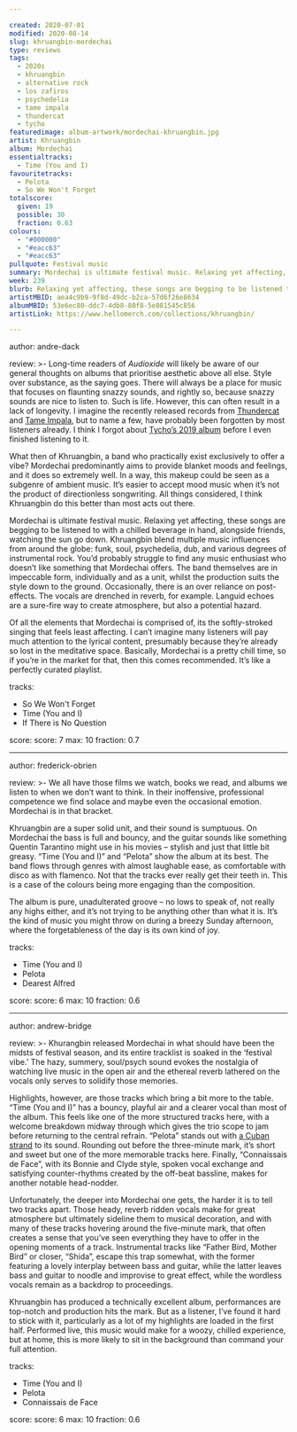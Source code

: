 ```yaml
---

created: 2020-07-01
modified: 2020-08-14
slug: khruangbin-mordechai
type: reviews
tags:
  - 2020s
  - khruangbin
  - alternative rock
  - los zafiros
  - psychedelia
  - tame impala
  - thundercat
  - tycho
featuredimage: album-artwork/mordechai-khruangbin.jpg
artist: Khruangbin
album: Mordechai
essentialtracks:
  - Time (You and I) 
favouritetracks:
  - Pelota
  - So We Won't Forget
totalscore:
  given: 19
  possible: 30
  fraction: 0.63
colours:
  - "#000000"
  - "#eacc63"
  - "#eacc63"
pullquote: Festival music
summary: Mordechai is ultimate festival music. Relaxing yet affecting, these songs are begging to be listened to with a chilled beverage in hand, alongside friends, watching the sun go down.
week: 239
blurb: Relaxing yet affecting, these songs are begging to be listened to with a chilled beverage in hand, alongside friends, watching the sun go down.
artistMBID: aea4c9b9-9f8d-49dc-b2ca-57d6f26e8634
albumMBID: 53e6ec80-ddc7-4db8-80f8-5e081545c856
artistLink: https://www.hellomerch.com/collections/khruangbin/ 

---
```


author: andre-dack

review: >-
  Long-time readers of *Audioxide* will likely be aware of our general thoughts on albums that prioritise aesthetic above all else. Style over substance, as the saying goes. There will always be a place for music that focuses on flaunting snazzy sounds, and rightly so, because snazzy sounds are nice to listen to. Such is life. However, this can often result in a lack of longevity. I imagine the recently released records from [Thundercat](/reviews/thundercat-it-is-what-it-is/) and [Tame Impala](/reviews/tame-impala-the-slow-rush/), but to name a few, have probably been forgotten by most listeners already. I think I forgot about [Tycho’s 2019 album](/reviews/tycho-weather/) before I even finished listening to it.

  What then of Khruangbin, a band who practically exist exclusively to offer a vibe? Mordechai predominantly aims to provide blanket moods and feelings, and it does so extremely well. In a way, this makeup could be seen as a subgenre of ambient music. It’s easier to accept mood music when it’s not the product of directionless songwriting. All things considered, I think Khruangbin do this better than most acts out there.

  Mordechai is ultimate festival music. Relaxing yet affecting, these songs are begging to be listened to with a chilled beverage in hand, alongside friends, watching the sun go down. Khruangbin blend multiple music influences from around the globe: funk, soul, psychedelia, dub, and various degrees of instrumental rock. You’d probably struggle to find any music enthusiast who doesn’t like something that Mordechai offers. The band themselves are in impeccable form, individually and as a unit, whilst the production suits the style down to the ground. Occasionally, there is an over reliance on post-effects. The vocals are drenched in reverb, for example. Languid echoes are a sure-fire way to create atmosphere, but also a potential hazard.

  Of all the elements that Mordechai is comprised of, its the softly-stroked singing that feels least affecting. I can’t imagine many listeners will pay much attention to the lyrical content, presumably because they’re already so lost in the meditative space. Basically, Mordechai is a pretty chill time, so if you’re in the market for that, then this comes recommended. It’s like a perfectly curated playlist.


tracks:
  - So We Won't Forget
  - Time (You and I)
  - If There is No Question

score:
  score: 7
  max: 10
  fraction: 0.7

---

author: frederick-obrien

review: >-
  We all have those films we watch, books we read, and albums we listen to when we don’t want to think. In their inoffensive, professional competence we find solace and maybe even the occasional emotion. Mordechai is in that bracket.

  Khruangbin are a super solid unit, and their sound is sumptuous. On Mordechai the bass is full and bouncy, and the guitar sounds like something Quentin Tarantino might use in his movies – stylish and just that little bit greasy. “Time (You and I)” and “Pelota” show the album at its best. The band flows through genres with almost laughable ease, as comfortable with disco as with flamenco. Not that the tracks ever really get their teeth in. This is a case of the colours being more engaging than the composition.

  The album is pure, unadulterated groove – no lows to speak of, not really any highs either, and it’s not trying to be anything other than what it is. It’s the kind of music you might throw on during a breezy Sunday afternoon, where the forgetableness of the day is its own kind of joy.

tracks:
  - Time (You and I)
  - Pelota
  - Dearest Alfred

score:
  score: 6
  max: 10
  fraction: 0.6

---

author: andrew-bridge

review: >-
  Khurangbin released Mordechai in what should have been the midsts of festival season, and its entire tracklist is soaked in the ‘festival vibe.’ The hazy, summery, soul/psych sound evokes the nostalgia of watching live music in the open air and the ethereal reverb lathered on the vocals only serves to solidify those memories.

  Highlights, however, are those tracks which bring a bit more to the table. “Time (You and I)” has a bouncy, playful air and a clearer vocal than most of the album. This feels like one of the more structured tracks here, with a welcome breakdown midway through which gives the trio scope to jam before returning to the central refrain. “Pelota” stands out with [a Cuban strand](/articles/los-zafiros-bossa-cubana/) to its sound. Rounding out before the three-minute mark, it’s short and sweet but one of the more memorable tracks here. Finally, “Connaissais de Face”, with its Bonnie and Clyde style, spoken vocal exchange and satisfying counter-rhythms created by the off-beat bassline, makes for another notable head-nodder.

  Unfortunately, the deeper into Mordechai one gets, the harder it is to tell two tracks apart. Those heady, reverb ridden vocals make for great atmosphere but ultimately sideline them to musical decoration, and with many of these tracks hovering around the five-minute mark, that often creates a sense that you’ve seen everything they have to offer in the opening moments of a track. Instrumental tracks like “Father Bird, Mother Bird” or closer, “Shida”, escape this trap somewhat, with the former featuring a lovely interplay between bass and guitar, while the latter leaves bass and guitar to noodle and improvise to great effect, while the wordless vocals remain as a backdrop to proceedings.

  Khruangbin has produced a technically excellent album, performances are top-notch and production hits the mark. But as a listener, I’ve found it hard to stick with it, particularly as a lot of my highlights are loaded in the first half. Performed live, this music would make for a woozy, chilled experience, but at home, this is more likely to sit in the background than command your full attention.

tracks:
  - Time (You and I)
  - Pelota
  - Connaissais de Face

score:
  score: 6
  max: 10
  fraction: 0.6